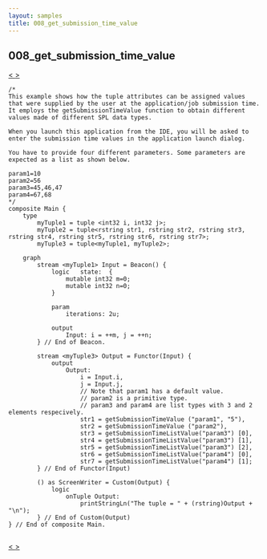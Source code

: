 ```yaml
---
layout: samples
title: 008_get_submission_time_value
---
```


## 008_get_submission_time_value

<div class="sampleNav"><a class="button" href="../007_split_at_work_split_at_work.spl/"> < </a><a class="button" href="../009_custom_operator_using_get_submission_time_value_Main.spl/"> > </a>
</div>

~~~~~~
/*
This example shows how the tuple attributes can be assigned values
that were supplied by the user at the application/job submission time.
It employs the getSubmissionTimeValue function to obtain different
values made of different SPL data types. 

When you launch this application from the IDE, you will be asked to
enter the submission time values in the application launch dialog.

You have to provide four different parameters. Some parameters are
expected as a list as shown below.

param1=10
param2=56
param3=45,46,47
param4=67,68
*/
composite Main {
	type 
		myTuple1 = tuple <int32 i, int32 j>; 
		myTuple2 = tuple<rstring str1, rstring str2, rstring str3, rstring str4, rstring str5, rstring str6, rstring str7>;
		myTuple3 = tuple<myTuple1, myTuple2>;
	
	graph
		stream <myTuple1> Input = Beacon() {							
			logic	state:	{
				mutable int32 m=0; 
				mutable int32 n=0;
			}
			
			param 
				iterations:	2u;			
			
			output 
				Input: i = ++m, j = ++n;
		} // End of Beacon.

		stream <myTuple3> Output = Functor(Input) {
			output 
				Output:
					i = Input.i, 
					j = Input.j,
					// Note that param1 has a default value.
					// param2 is a primitive type.
					// param3 and param4 are list types with 3 and 2 elements respecively.
					str1 = getSubmissionTimeValue ("param1", "5"),
					str2 = getSubmissionTimeValue ("param2"),
					str3 = getSubmissionTimeListValue("param3") [0],
					str4 = getSubmissionTimeListValue("param3") [1],
					str5 = getSubmissionTimeListValue("param3") [2],
					str6 = getSubmissionTimeListValue("param4") [0],
					str7 = getSubmissionTimeListValue("param4") [1];				
		} // End of Functor(Input)
		
		() as ScreenWriter = Custom(Output) {
			logic 
				onTuple Output: 
					printStringLn("The tuple = " + (rstring)Output + "\n");
		} // End of Custom(Output)
} // End of composite Main.


~~~~~~

<div class="sampleNav"><a class="button" href="../007_split_at_work_split_at_work.spl/"> < </a><a class="button" href="../009_custom_operator_using_get_submission_time_value_Main.spl/"> > </a>
</div>

